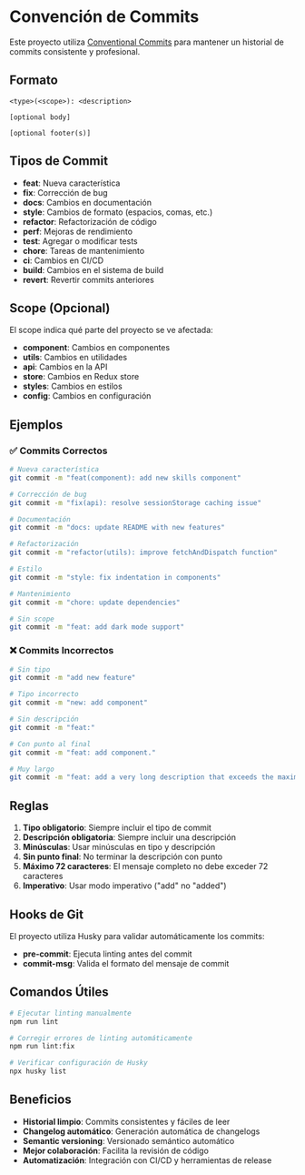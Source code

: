 # Convención de Commits

Este proyecto utiliza [Conventional Commits](https://www.conventionalcommits.org/) para mantener un historial de commits consistente y profesional.

## Formato

```
<type>(<scope>): <description>

[optional body]

[optional footer(s)]
```

## Tipos de Commit

- **feat**: Nueva característica
- **fix**: Corrección de bug
- **docs**: Cambios en documentación
- **style**: Cambios de formato (espacios, comas, etc.)
- **refactor**: Refactorización de código
- **perf**: Mejoras de rendimiento
- **test**: Agregar o modificar tests
- **chore**: Tareas de mantenimiento
- **ci**: Cambios en CI/CD
- **build**: Cambios en el sistema de build
- **revert**: Revertir commits anteriores

## Scope (Opcional)

El scope indica qué parte del proyecto se ve afectada:

- **component**: Cambios en componentes
- **utils**: Cambios en utilidades
- **api**: Cambios en la API
- **store**: Cambios en Redux store
- **styles**: Cambios en estilos
- **config**: Cambios en configuración

## Ejemplos

### ✅ Commits Correctos

```bash
# Nueva característica
git commit -m "feat(component): add new skills component"

# Corrección de bug
git commit -m "fix(api): resolve sessionStorage caching issue"

# Documentación
git commit -m "docs: update README with new features"

# Refactorización
git commit -m "refactor(utils): improve fetchAndDispatch function"

# Estilo
git commit -m "style: fix indentation in components"

# Mantenimiento
git commit -m "chore: update dependencies"

# Sin scope
git commit -m "feat: add dark mode support"
```

### ❌ Commits Incorrectos

```bash
# Sin tipo
git commit -m "add new feature"

# Tipo incorrecto
git commit -m "new: add component"

# Sin descripción
git commit -m "feat:"

# Con punto al final
git commit -m "feat: add component."

# Muy largo
git commit -m "feat: add a very long description that exceeds the maximum length allowed for commit messages"
```

## Reglas

1. **Tipo obligatorio**: Siempre incluir el tipo de commit
2. **Descripción obligatoria**: Siempre incluir una descripción
3. **Minúsculas**: Usar minúsculas en tipo y descripción
4. **Sin punto final**: No terminar la descripción con punto
5. **Máximo 72 caracteres**: El mensaje completo no debe exceder 72 caracteres
6. **Imperativo**: Usar modo imperativo ("add" no "added")

## Hooks de Git

El proyecto utiliza Husky para validar automáticamente los commits:

- **pre-commit**: Ejecuta linting antes del commit
- **commit-msg**: Valida el formato del mensaje de commit

## Comandos Útiles

```bash
# Ejecutar linting manualmente
npm run lint

# Corregir errores de linting automáticamente
npm run lint:fix

# Verificar configuración de Husky
npx husky list
```

## Beneficios

- **Historial limpio**: Commits consistentes y fáciles de leer
- **Changelog automático**: Generación automática de changelogs
- **Semantic versioning**: Versionado semántico automático
- **Mejor colaboración**: Facilita la revisión de código
- **Automatización**: Integración con CI/CD y herramientas de release 